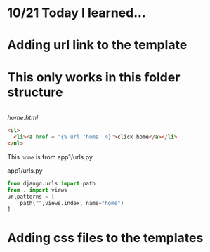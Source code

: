 # 10/21 Today I learned...


# Adding url link to the template

# This only works in this folder structure
```

```

<em>home.html</em>
```html
<ul>
  <li><a href = "{% url 'home' %}">click home</a></li>
</ul>
```

This `home` is from app1/urls.py

app1/urls.py

```py
from django.urls import path
from . import views
urlpatterns = [
    path("",views.index, name="home")
]
```

# Adding css files to the templates

